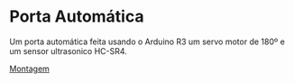 # Porta Automática

Um porta automática feita usando o Arduino R3 um servo motor de 180º e um sensor ultrasonico HC-SR4.

[Montagem](portaautomatica/montagemporta.png)
